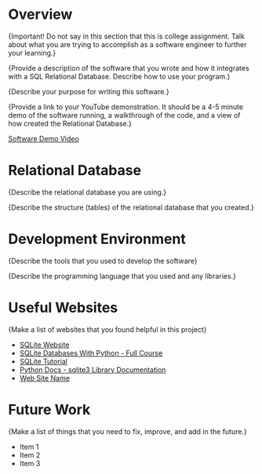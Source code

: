 # Overview

{Important! Do not say in this section that this is college assignment. Talk about what you are trying to accomplish as a software engineer to further your learning.}

{Provide a description of the software that you wrote and how it integrates with a SQL Relational Database. Describe how to use your program.}

{Describe your purpose for writing this software.}

{Provide a link to your YouTube demonstration. It should be a 4-5 minute demo of the software running, a walkthrough of the code, and a view of how created the Relational Database.}

[Software Demo Video](http://youtube.link.goes.here)

# Relational Database

{Describe the relational database you are using.}

{Describe the structure (tables) of the relational database that you created.}

# Development Environment

{Describe the tools that you used to develop the software}

{Describe the programming language that you used and any libraries.}

# Useful Websites

{Make a list of websites that you found helpful in this project}

- [SQLite Website](https://www.sqlite.org/index.html)
- [SQLite Databases With Python - Full Course](https://www.youtube.com/watch?v=byHcYRpMgI4)
- [SQLite Tutorial](https://www.sqlitetutorial.net)
- [Python Docs - sqlite3 Library Documentation](https://docs.python.org/3.8/library/sqlite3.html)
- [Web Site Name](http://url.link.goes.here)
# Future Work

{Make a list of things that you need to fix, improve, and add in the future.}

- Item 1
- Item 2
- Item 3
